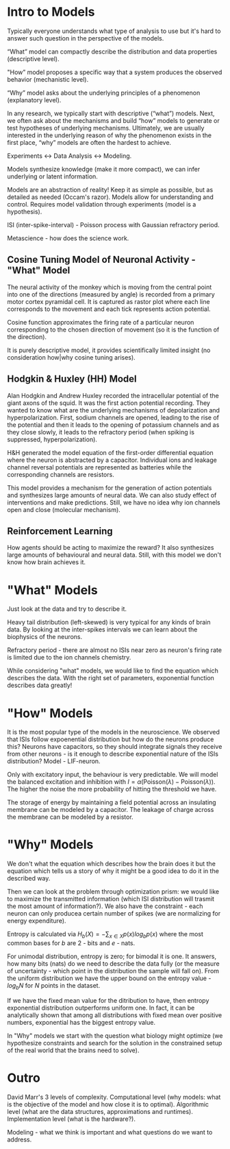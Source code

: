 # Intro to Models

Typically everyone understands what type of analysis to use but it's hard
to answer such question in the perspective of the models.

“What” model can compactly describe the distribution and data properties (descriptive level).

"How” model proposes a specific way that a system produces the observed behavior (mechanistic level).

“Why” model asks about the underlying principles of a phenomenon (explanatory level).

In any research, we typically start with descriptive (“what”) models. Next, we often ask about the mechanisms and build “how” models to generate or test hypotheses of underlying mechanisms. Ultimately, we are usually interested in the underlying reason of why the phenomenon exists in the first place, “why” models are often the hardest to achieve.

Experiments <-> Data Analysis <-> Modeling.

Models synthesize knowledge (make it more compact), we can infer underlying or latent information.

Models are an abstraction of reality! Keep it as simple as possible, but as detailed as needed (Occam's razor). Models allow for understanding and control. Requires model validation through experiments (model is a hypothesis).

ISI (inter-spike-interval) - Poisson process with Gaussian refractory period.

Metascience - how does the science work.

## Cosine Tuning Model of Neuronal Activity - "What" Model

The neural activity of the monkey which is moving from the central point into one of the directions (measured by angle) is recorded from a primary motor cortex pyramidal cell. It is captured as rastor plot where each line corresponds to the movement and each tick represents action potential.

Cosine function approximates the firing rate of a particular neuron corresponding to the chosen direction of movement (so it is the function of the direction).

It is purely descriptive model, it provides scientifically limited insight (no consideration how|why cosine tuning arises).

## Hodgkin & Huxley (HH) Model

Alan Hodgkin and Andrew Huxley recorded the intracellular potential of the giant axons of the squid. It was the first action potential recording. They wanted to know what are the underlying mechanisms of depolarization and hyperpolarization. First, sodium channels are opened, leading to the rise of the potential and then it leads to the opening of potassium channels and as they close slowly, it leads to the refractory period (when spiking is suppressed, hyperpolarization).

H&H generated the model equation of the first-order differential equation where the neuron is abstracted by a capacitor. Individual ions and leakage channel reversal potentials are represented as batteries while the corresponding channels are resistors.

This model provides a mechanism for the generation of action potentials and synthesizes large amounts of neural data. We can also study effect of interventions and make predictions. Still, we have no idea why ion channels open and close (molecular mechanism).

## Reinforcement Learning

How agents should be acting to maximize the reward? It also synthesizes large amounts of behavioural and neural data. Still, with this model we don't know how brain achieves it.

# "What" Models

Just look at the data and try to describe it.

Heavy tail distribution (left-skewed) is very typical for any kinds of brain data. By looking at the inter-spikes intervals we can learn about the biophysics of the neurons.

Refractory period - there are almost no ISIs near zero as neuron's firing rate is limited due to the ion channels chemistry.

While considering "what" models, we would like to find the equation which describes the data. With the right set of parameters, exponential function describes data greatly!

# "How" Models

It is the most popular type of the models in the neuroscience. We observed that ISIs follow expoenential distribution but
how do the neurons produce this? Neurons have capacitors, so they should integrate signals they receive from other neurons - is it enough to describe exponential nature of the ISIs distribution? Model - LIF-neuron.

Only with excitatory input, the behaviour is very predictable. We will model the balanced excitation and inhibition with $I = \alpha(\text{Poisson}(\lambda) - \text{Poisson}(\lambda))$. The higher the noise the more probability of hitting the threshold we have.

The storage of energy by maintaining a field potential across an insulating membrane can be modeled by a capacitor. The leakage of charge across the membrane can be modeled by a resistor.

# "Why" Models

We don't what the equation which describes how the brain does it but the equation which tells us a story of why it might be a good idea to do it in the described way.

Then we can look at the problem through optimization prism: we would like to maximize the transmitted information (which ISI distribution will trasmit the most amount of information?). We also have the constraint - each neuron can only producea certain number of spikes (we are normalizing for energy expenditure).

Entropy is calculated via $H_b (X) = - \sum_{x \in X} p(x) log_b p(x)$
where the most common bases for $b$ are $2$ - bits and $e$ - nats.

For unimodal distribution, entropy is zero; for bimodal it is one. It answers, how many bits (nats) do we need to describe the data fully (or the measure of uncertainty - which point in the distribution the sample will fall on). From the uniform distribution we have the upper bound on the entropy value - $log_b N$ for $N$ points in the dataset.

If we have the fixed mean value for the ditribution to have, then entropy exponential distribution outperforms uniform one. In fact, it can be analytically shown that among all distributions with fixed mean over positive numbers, exponential has the biggest entropy value.

In "Why" models we start with the question what biology might optimize (we hypothesize constraints and search for the solution in the constrained setup of the real world that the brains need to solve).

# Outro

David Marr's 3 levels of complexity. Computational level (why models: what is the objective of the model and how close it is to optimal). Algorithmic level (what are the data structures, approximations and runtimes). Implementation level (what is the hardware?).

Modeling - what we think is important and what questions do we want to address.
